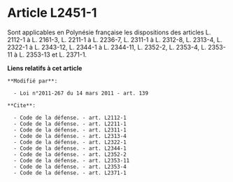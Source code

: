 # Article L2451-1

Sont applicables en Polynésie française les dispositions des articles L. 2112-1 à L. 2161-3, L. 2211-1 à L. 2236-7, L. 2311-1
à L. 2312-8, L. 2313-4, L. 2322-1 à L. 2343-12, 
L. 2344-1 à L. 2344-11, L. 2352-2, L. 2353-4, L. 2353-11 à L. 2353-13 et L. 2371-1.

**Liens relatifs à cet article**

	**Modifié par**:

	  - Loi n°2011-267 du 14 mars 2011 - art. 139

	**Cite**:

	  - Code de la défense. - art. L2112-1
	  - Code de la défense. - art. L2211-1
	  - Code de la défense. - art. L2311-1
	  - Code de la défense. - art. L2313-4
	  - Code de la défense. - art. L2322-1
	  - Code de la défense. - art. L2344-1
	  - Code de la défense. - art. L2352-2
	  - Code de la défense. - art. L2353-11
	  - Code de la défense. - art. L2353-4
	  - Code de la défense. - art. L2371-1
